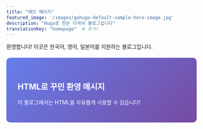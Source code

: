 ```yaml
---
title: "메인 페이지"
featured_image: '/images/gohugo-default-sample-hero-image.jpg'
description: "Hugo로 만든 다국어 블로그입니다"
translationKey: "homepage"  # 추가!
---
```


환영합니다! 이곳은 한국어, 영어, 일본어를 지원하는 블로그입니다.

<div style="background: linear-gradient(135deg, #667eea 0%, #764ba2 100%); color: white; padding: 30px; border-radius: 10px; margin: 20px 0;">
<h2>HTML로 꾸민 환영 메시지</h2>
<p>이 블로그에서는 HTML을 자유롭게 사용할 수 있습니다!</p>
</div>